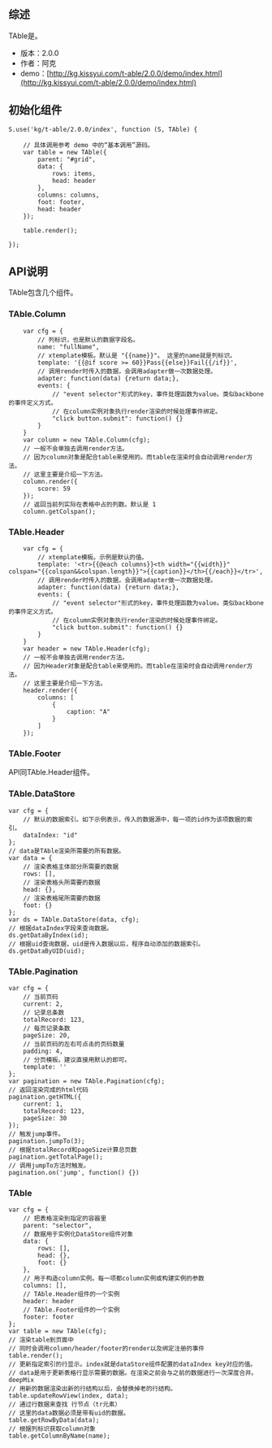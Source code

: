 ## 综述

TAble是。

* 版本：2.0.0
* 作者：阿克
* demo：[http://kg.kissyui.com/t-able/2.0.0/demo/index.html](http://kg.kissyui.com/t-able/2.0.0/demo/index.html)

## 初始化组件
		
    S.use('kg/t-able/2.0.0/index', function (S, TAble) {
        
        // 具体调用参考 demo 中的“基本调用”源码。
        var table = new TAble({
            parent: "#grid",
            data: {
                rows: items,
                head: header
            },
            columns: columns,
            foot: footer,
            head: header
        });
        
        table.render();
        
    });
	

## API说明

TAble包含几个组件。

### TAble.Column

```
    var cfg = {
        // 列标识，也是默认的数据字段名。
        name: "fullName",
        // xtemplate模板。默认是 "{{name}}"。 这里的name就是列标识。
        template: '{{@if score >= 60}}Pass{{else}}Fail{{/if}}',
        // 调用render时传入的数据，会调用adapter做一次数据处理。
        adapter: function(data) {return data;},
        events: {
            // "event selector"形式的key，事件处理函数为value。类似backbone的事件定义方式。 
            // 在column实例对象执行render渲染的时候处理事件绑定。
            "click button.submit": function() {}
        }
    }
    var column = new TAble.Column(cfg);
    // 一般不会单独去调用render方法。
    // 因为column对象是配合table来使用的。而table在渲染时会自动调用render方法。
    // 这里主要是介绍一下方法。
    column.render({
        score: 59
    });
    // 返回当前列实际在表格中占的列数。默认是 1
    column.getColspan();
```

### TAble.Header

```
    var cfg = {
        // xtemplate模板。示例是默认的值。
        template: '<tr>{{@each columns}}<th width="{{width}}" colspan="{{colspan&&colspan.length}}">{{caption}}</th>{{/each}}</tr>',
        // 调用render时传入的数据，会调用adapter做一次数据处理。
        adapter: function(data) {return data;},
        events: {
            // "event selector"形式的key，事件处理函数为value。类似backbone的事件定义方式。 
            // 在column实例对象执行render渲染的时候处理事件绑定。
            "click button.submit": function() {}
        }
    }
    var header = new TAble.Header(cfg);
    // 一般不会单独去调用render方法。
    // 因为Header对象是配合table来使用的。而table在渲染时会自动调用render方法。
    // 这里主要是介绍一下方法。
    header.render({
        columns: [
            {
                caption: "A"
            }
        ]
    });
```

### TAble.Footer

API同TAble.Header组件。

### TAble.DataStore

```
var cfg = {
    // 默认的数据索引。如下示例表示，传入的数据源中，每一项的id作为该项数据的索引。
    dataIndex: "id"
};
// data是TAble渲染所需要的所有数据。
var data = {
    // 渲染表格主体部分所需要的数据
    rows: [],
    // 渲染表格头所需要的数据
    head: {},
    // 渲染表格尾所需要的数据
    foot: {}
};
var ds = TAble.DataStore(data, cfg);
// 根据dataIndex字段来查询数据。
ds.getDataByIndex(id);
// 根据uid查询数据，uid是传入数据以后，程序自动添加的数据索引。
ds.getDataByUID(uid);
```

### TAble.Pagination

```
var cfg = {
    // 当前页码
    current: 2,
    // 记录总条数
    totalRecord: 123,
    // 每页记录条数
    pageSize: 20,
    // 当前页码的左右可点击的页码数量
    padding: 4,
    // 分页模板。建议直接用默认的即可。 
    template: ''
};
var pagination = new TAble.Pagination(cfg);
// 返回渲染完成的html代码
pagination.getHTML({
    current: 1,
    totalRecord: 123,
    pageSize: 30
});
// 触发jump事件。
pagination.jumpTo(3);
// 根据totalRecord和pageSize计算总页数
pagination.getTotalPage();
// 调用jumpTo方法时触发。
pagination.on('jump', function() {})
```

### TAble

```
var cfg = {
    // 把表格渲染到指定的容器里
    parent: "selector",
    // 数据用于实例化DataStore组件对象
    data: {
        rows: [],
        head: {},
        foot: {}
    },
    // 用于构造column实例。每一项都column实例或构建实例的参数
    columns: [],
    // TAble.Header组件的一个实例
    header: header
    // TAble.Footer组件的一个实例
    footer: footer
};
var table = new TAble(cfg);
// 渲染table到页面中
// 同时会调用column/header/footer的render以及绑定注册的事件
table.render();
// 更新指定索引的行显示。index就是dataStore组件配置的dataIndex key对应的值。
// data是用于更新表格行显示需要的数据。在渲染之前会与之前的数据进行一次深度合并。deepMix
// 用新的数据渲染出新的行结构以后，会替换掉老的行结构。
table.updateRowView(index, data);
// 通过行数据来查找 行节点（tr元素）
// 这里的data数据必须是带有uid的数据。
table.getRowByData(data);
// 根据列标识获取column对象
table.getColumnByName(name);
```